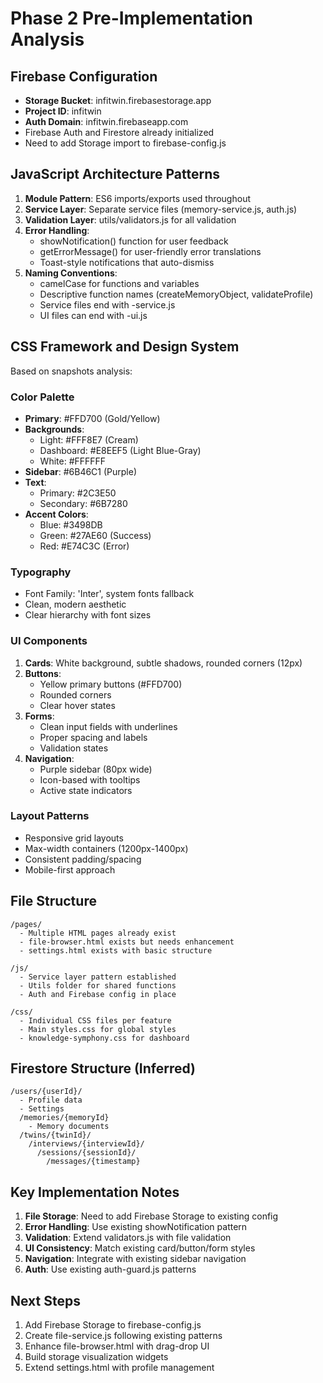 # Phase 2 Pre-Implementation Analysis

## Firebase Configuration
- **Storage Bucket**: infitwin.firebasestorage.app
- **Project ID**: infitwin
- **Auth Domain**: infitwin.firebaseapp.com
- Firebase Auth and Firestore already initialized
- Need to add Storage import to firebase-config.js

## JavaScript Architecture Patterns
1. **Module Pattern**: ES6 imports/exports used throughout
2. **Service Layer**: Separate service files (memory-service.js, auth.js)
3. **Validation Layer**: utils/validators.js for all validation
4. **Error Handling**: 
   - showNotification() function for user feedback
   - getErrorMessage() for user-friendly error translations
   - Toast-style notifications that auto-dismiss
5. **Naming Conventions**:
   - camelCase for functions and variables
   - Descriptive function names (createMemoryObject, validateProfile)
   - Service files end with -service.js
   - UI files can end with -ui.js

## CSS Framework and Design System
Based on snapshots analysis:

### Color Palette
- **Primary**: #FFD700 (Gold/Yellow)
- **Backgrounds**: 
  - Light: #FFF8E7 (Cream)
  - Dashboard: #E8EEF5 (Light Blue-Gray)
  - White: #FFFFFF
- **Sidebar**: #6B46C1 (Purple)
- **Text**:
  - Primary: #2C3E50
  - Secondary: #6B7280
- **Accent Colors**:
  - Blue: #3498DB
  - Green: #27AE60 (Success)
  - Red: #E74C3C (Error)

### Typography
- Font Family: 'Inter', system fonts fallback
- Clean, modern aesthetic
- Clear hierarchy with font sizes

### UI Components
1. **Cards**: White background, subtle shadows, rounded corners (12px)
2. **Buttons**: 
   - Yellow primary buttons (#FFD700)
   - Rounded corners
   - Clear hover states
3. **Forms**:
   - Clean input fields with underlines
   - Proper spacing and labels
   - Validation states
4. **Navigation**:
   - Purple sidebar (80px wide)
   - Icon-based with tooltips
   - Active state indicators

### Layout Patterns
- Responsive grid layouts
- Max-width containers (1200px-1400px)
- Consistent padding/spacing
- Mobile-first approach

## File Structure
```
/pages/
  - Multiple HTML pages already exist
  - file-browser.html exists but needs enhancement
  - settings.html exists with basic structure

/js/
  - Service layer pattern established
  - Utils folder for shared functions
  - Auth and Firebase config in place

/css/
  - Individual CSS files per feature
  - Main styles.css for global styles
  - knowledge-symphony.css for dashboard
```

## Firestore Structure (Inferred)
```
/users/{userId}/
  - Profile data
  - Settings
  /memories/{memoryId}
    - Memory documents
  /twins/{twinId}/
    /interviews/{interviewId}/
      /sessions/{sessionId}/
        /messages/{timestamp}
```

## Key Implementation Notes
1. **File Storage**: Need to add Firebase Storage to existing config
2. **Error Handling**: Use existing showNotification pattern
3. **Validation**: Extend validators.js with file validation
4. **UI Consistency**: Match existing card/button/form styles
5. **Navigation**: Integrate with existing sidebar navigation
6. **Auth**: Use existing auth-guard.js patterns

## Next Steps
1. Add Firebase Storage to firebase-config.js
2. Create file-service.js following existing patterns
3. Enhance file-browser.html with drag-drop UI
4. Build storage visualization widgets
5. Extend settings.html with profile management